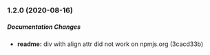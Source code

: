 ### 1.2.0 (2020-08-16)

##### Documentation Changes

* **readme:**  div with align attr did not work on npmjs.org (3cacd33b)


